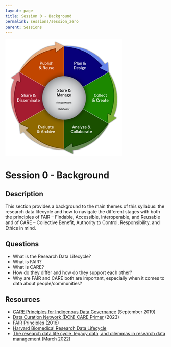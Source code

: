 ```yaml
---
layout: page
title: Session 0 - Background
permalink: sessions/session_zero
parent: Sessions
---
```


![Harvard Research Data Lifecycle](https://github.com/aouriri/careful-fairness/blob/91f3754256292dcf4eb757c8ee2e2036fcdd9a58/assets/images/harvard_datalifecycle.png)

# Session 0 - Background

## Description

This section provides a background to the main themes of this syllabus: the research data lifecycle and how to navigate the different stages with both the principles of FAIR – Findable, Accessible, Interoperable, and Reusable and of CARE – Collective Benefit, Authority to Control, Responsibility, and Ethics in mind.

## Questions

- What is the Research Data Lifecycle?
- What is FAIR?
- What is CARE?
- How do they differ and how do they support each other?
- Why are FAIR and CARE both are important, especially when it comes to data about people/communities?

## Resources

- [CARE Principles for Indigenous Data Governance](https://www.gida-global.org/care) (September 2019)
- [Data Curation Network (DCN) CARE Primer](https://github.com/DataCurationNetwork/data-primers/tree/main/CARE%20Primer) (2023)
- [FAIR Principles](https://www.go-fair.org/fair-principles/) (2016)
- [Harvard Biomedical Research Data Lifecycle](https://datamanagement.hms.harvard.edu/plan-design/biomedical-data-lifecycle)
- [The research data life cycle, legacy data, and dilemmas in research data management](https://doi.org/10.1002/asi.24645) (March 2022) 
